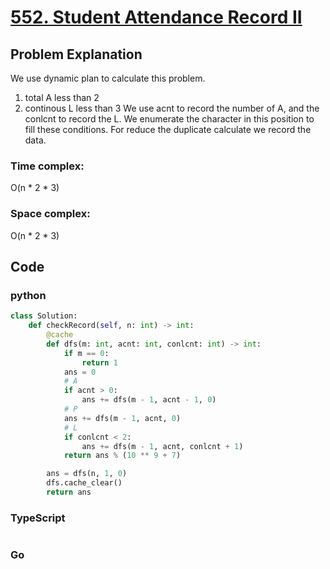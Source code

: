 # [552. Student Attendance Record II](https://leetcode.cn/problems/student-attendance-record-ii/description/)



## Problem Explanation
We use dynamic plan to calculate this problem.
1. total A less than 2
2. continous L less than 3
We use acnt to record the number of A, and the conlcnt to record the L. We enumerate the character in this position to fill these conditions. For reduce the duplicate calculate we record the data.
### Time complex:
O(n * 2 * 3)
### Space complex:
O(n * 2 * 3)
## Code

### python
```python
class Solution:
    def checkRecord(self, n: int) -> int:
        @cache
        def dfs(m: int, acnt: int, conlcnt: int) -> int:
            if m == 0:
                return 1
            ans = 0
            # A
            if acnt > 0:
                ans += dfs(m - 1, acnt - 1, 0)
            # P
            ans += dfs(m - 1, acnt, 0)
            # L
            if conlcnt < 2:
                ans += dfs(m - 1, acnt, conlcnt + 1)
            return ans % (10 ** 9 + 7)

        ans = dfs(n, 1, 0)
        dfs.cache_clear()
        return ans
```

### TypeScript
```TypeScript


```

### Go
```go
```
